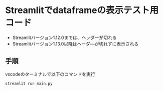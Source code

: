 # Streamlitでdataframeの表示テスト用コード
- Streamlitバージョン1.12.0までは、ヘッダーが切れる
- Streamlitバージョン1.13.0以降はヘーダ―が切れずに表示される

## 手順
vscodeのターミナルで以下のコマンドを実行
```Python
streamlit run main.py
```
